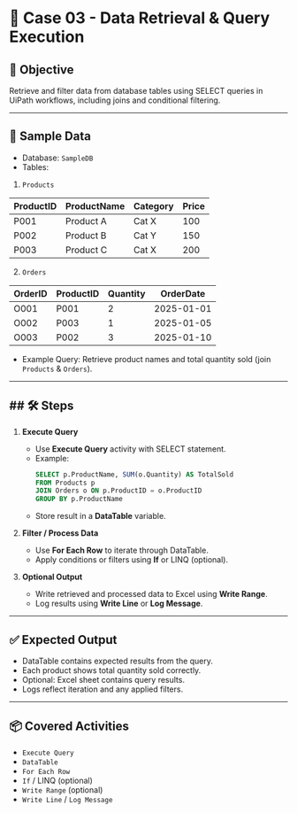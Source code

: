 # 📘 Case 03 - Data Retrieval & Query Execution

## 🎯 Objective
Retrieve and filter data from database tables using SELECT queries in UiPath workflows, including joins and conditional filtering.

---

## 📝 Sample Data
- Database: `SampleDB`  
- Tables:
  
1. `Products`
   
| ProductID | ProductName | Category | Price |
|-----------|------------|---------|-------|
| P001      | Product A  | Cat X   | 100   |
| P002      | Product B  | Cat Y   | 150   |
| P003      | Product C  | Cat X   | 200   |

2. `Orders`
   
| OrderID | ProductID | Quantity | OrderDate  |
|---------|-----------|---------|------------|
| O001    | P001      | 2       | 2025-01-01 |
| O002    | P003      | 1       | 2025-01-05 |
| O003    | P002      | 3       | 2025-01-10 |

- Example Query: Retrieve product names and total quantity sold (join `Products` & `Orders`).

---

## ## 🛠️ Steps
1. **Execute Query**
   - Use **Execute Query** activity with SELECT statement.  
   - Example: 
     ```sql
     SELECT p.ProductName, SUM(o.Quantity) AS TotalSold
     FROM Products p
     JOIN Orders o ON p.ProductID = o.ProductID
     GROUP BY p.ProductName
     ```
   - Store result in a **DataTable** variable.  

2. **Filter / Process Data**
   - Use **For Each Row** to iterate through DataTable.  
   - Apply conditions or filters using **If** or LINQ (optional).  

3. **Optional Output**
   - Write retrieved and processed data to Excel using **Write Range**.  
   - Log results using **Write Line** or **Log Message**.

---

## ✅ Expected Output
- DataTable contains expected results from the query.  
- Each product shows total quantity sold correctly.  
- Optional: Excel sheet contains query results.  
- Logs reflect iteration and any applied filters.

---

## 📦 Covered Activities
- `Execute Query`  
- `DataTable`  
- `For Each Row`  
- `If` / LINQ (optional)  
- `Write Range` (optional)  
- `Write Line` / `Log Message`
